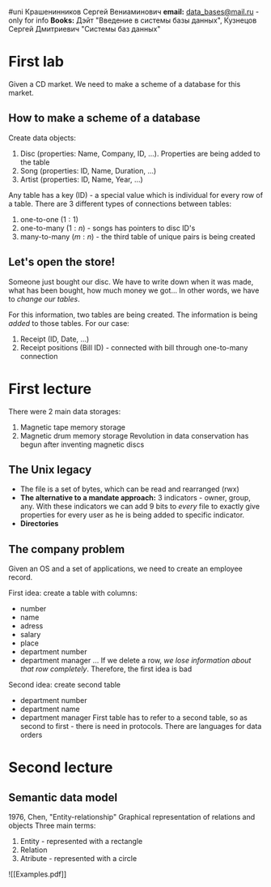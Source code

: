 #uni
Крашенинников Сергей Вениаминович
**email:** data_bases@mail.ru - only for info
**Books:** Дэйт "Введение в системы базы данных", Кузнецов Сергей Дмитриевич "Системы баз данных"

# First lab
Given a CD market. 
We need to make a scheme of a database for this market.
## How to make a scheme of a database
Create data objects:
1. Disc (properties: Name, Company, ID, ...). Properties are being added to the table
2. Song (properties: ID, Name, Duration, ...)
3. Artist (properties: ID, Name, Year, ...)

Any table has a key (ID) - a special value which is individual for every row
of a table.
There are 3 different types of connections between tables:
1. one-to-one ($1 : 1$)
2. one-to-many ($1 : n$) - songs has pointers to disc ID's
3. many-to-many ($m : n$) - the third table of unique pairs is being created
## Let's open the store!
Someone just bought our disc. We have to write down when it was made, what has been bought, how much money we got... In other words, we have to *change our tables*.

For this information, two tables are being created. The information is being *added* to those tables.
For our case: 
1. Receipt (ID, Date, ...)
2. Receipt positions (Bill ID) - connected with bill through one-to-many connection

# First lecture
There were 2 main data storages:
1. Magnetic tape memory storage
2. Magnetic drum memory storage
Revolution in data conservation has begun after inventing magnetic discs
## The Unix legacy
- The file is a set of bytes, which can be read and rearranged (rwx)
- **The alternative to a mandate approach:** 3 indicators - owner, group, any. With these indicators we can add 9 bits to *every* file to exactly give properties for every user as he is being added to specific indicator.
- **Directories**
## The company problem
Given an OS and a set of applications, we need to create an employee record.

First idea: create a table with columns:
- number
- name
- adress
- salary
- place
- department number
- department manager ...
If we delete a row, *we lose information about that row completely*. Therefore, the first idea is bad

Second idea: create second table
- department number
- department name
- department manager
First table has to refer to a second table, so as second to first - there is need in protocols.
There are languages for data orders


# Second lecture
## Semantic data model
1976, Chen, "Entity-relationship"
Graphical representation of relations and objects
Three main terms:
1. Entity - represented with a rectangle
2. Relation
3. Atribute - represented with a circle

![[Examples.pdf]]